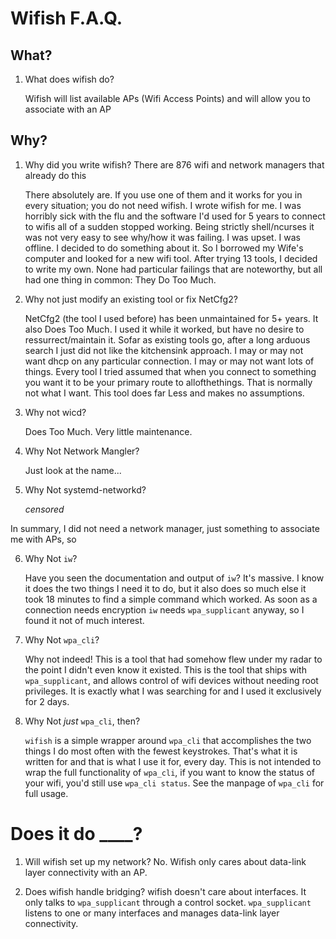 # Wifish F.A.Q.

## What?

1. What does wifish do?

    Wifish will list available APs (Wifi Access Points) and will allow you to associate with an AP

## Why?

1. Why did you write wifish? There are 876 wifi and network managers that already do this

    There absolutely are. If you use one of them and it works for you in every situation; you do not
    need wifish. I wrote wifish for me. I was horribly sick with the flu and the software
    I'd used for 5 years to connect to wifis all of a sudden stopped working. Being strictly shell/ncurses
    it was not very easy to see why/how it was failing. I was upset. I was offline. I decided to do something
    about it. So I borrowed my Wife's computer and looked for a new wifi tool. After trying 13 tools, I 
    decided to write my own. None had particular failings that are noteworthy, but all had one thing in common:
    They Do Too Much.

2. Why not just modify an existing tool or fix NetCfg2?
    
    NetCfg2 (the tool I used before) has been unmaintained for 5+ years. It also Does Too Much. I used it while it 
    worked, but have no desire to ressurrect/maintain it. Sofar as existing tools go, after a long arduous search
    I just did not like the kitchensink approach. I may or may not want dhcp on any particular connection. I may or may
    not want lots of things. Every tool I tried assumed that when you connect to something you want it to be your
    primary route to allofthethings. That is normally not what I want. This tool does far Less and makes no assumptions.

3. Why not wicd?

    Does Too Much. Very little maintenance.

4. Why Not Network Mangler?

    Just look at the name...

5. Why Not systemd-networkd?

    *censored*

In summary, I did not need a network manager, just something to associate me with APs, so

6. Why Not `iw`?

    Have you seen the documentation and output of `iw`? It's massive. I know it does the two things I need it to do, but it
    also does so much else it took 18 minutes to find a simple command which worked. As soon as a connection needs encryption
    `iw` needs `wpa_supplicant` anyway, so I found it not of much interest.

7. Why Not `wpa_cli`?
  
    Why not indeed! This is a tool that had somehow flew under my radar to the point I didn't even know it existed. This is the
    tool that ships with `wpa_supplicant`, and allows control of wifi devices without needing root privileges. It is exactly what
    I was searching for and I used it exclusively for 2 days.

8. Why Not _just_ `wpa_cli`, then?

    `wifish` is a simple wrapper around `wpa_cli` that accomplishes the two things I do most often with the fewest keystrokes. That's
    what it is written for and that is what I use it for, every day. This is not intended to wrap the full functionality of `wpa_cli`,
    if you want to know the status of your wifi, you'd still use `wpa_cli status`. See the manpage of `wpa_cli` for full usage.

# Does it do \_\_\_\_?

1. Will wifish set up my network?
    No. Wifish only cares about data-link layer connectivity with an AP.

2. Does wifish handle bridging?
    wifish doesn't care about interfaces. It only talks to `wpa_supplicant` through a control socket. `wpa_supplicant`
    listens to one or many interfaces and manages data-link layer connectivity.
